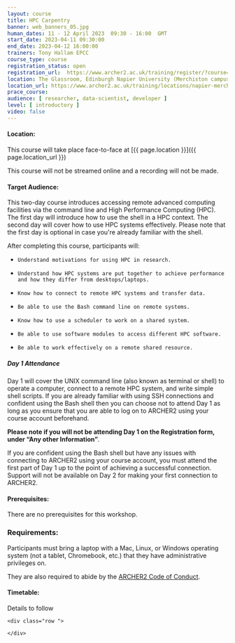 ```yaml
---
layout: course
title: HPC Carpentry
banner: web_banners_05.jpg 
human_dates: 11 - 12 April 2023  09:30 - 16:00  GMT
start_date: 2023-04-11 09:30:00
end_date: 2023-04-12 16:00:00
trainers: Tony Hallam EPCC
course_type: course
registration_status: open
registration_url:  https://www.archer2.ac.uk/training/register/?course=230411-hpc-carpentry
location: The Glassroom, Edinburgh Napier University (Merchiston campus)
location_url: https://www.archer2.ac.uk/training/locations/napier-merchiston
prace_course: 
audience: [ researcher, data-scientist, developer ]
level: [ introductory ]
video: false
---
```


#### Location:

This course will take place face-to-face at  [{{ page.location }}]({{ page.location_url }})

This course will not be streamed online and a recording will not be made.

#### Target Audience:

This two-day course introduces accessing remote advanced computing facilities via the command line and High Performance Computing (HPC). The first day will introduce how to use the shell in a HPC context. The second day will cover how to use HPC systems effectively. Please note that the first day is optional in case you're already familiar with the shell.

After completing this course, participants will:

-     Understand motivations for using HPC in research.
-     Understand how HPC systems are put together to achieve performance and how they differ from desktops/laptops.
-     Know how to connect to remote HPC systems and transfer data.
-     Be able to use the Bash command line on remote systems.
-     Know how to use a scheduler to work on a shared system.
-     Be able to use software modules to access different HPC software.
-     Be able to work effectively on a remote shared resource.

##### Day 1 Attendance

Day 1 will cover the UNIX command line (also known as terminal or shell) to operate a computer, connect to a remote HPC system, and write simple shell scripts. If you are already familiar with using SSH connections and confident using the Bash shell then you can choose not to attend Day 1 as long as you ensure that you are able to log on to ARCHER2 using your course account beforehand.

**Please note if you will not be attending Day 1 on the Registration form, under “Any other Information”**.

If you are confident using the Bash shell but have any issues with connecting to ARCHER2 using your course account, you must attend the first part of Day 1 up to the point of achieving a successful connection. Support will not be available on Day 2 for making your first connection to ARCHER2.

#### Prerequisites:

There are no prerequisites for this workshop.

### Requirements:

Participants must bring a laptop with a Mac, Linux, or Windows operating system (not a tablet, Chromebook, etc.) that they have administrative privileges on.

They are also required to abide by the [ARCHER2  Code of Conduct](../../../about/policies/code-of-conduct.html). 


#### Timetable:

Details to follow

<section id="service">

<!-- 

<h2><a name="materials">Course materials</a></h2>
 -->


    <div class="row ">	

<!-- 		
      <div class="col-xs-6 col-sm-4">
        <a class="ar2_linkbox ar2_linkbox-green" 
          href="   ">
          <strong>Course materials</strong>         
        </a>
      </div>
 -->

<!--  
      <div class="col-xs-6 col-sm-4">
        <a class="ar2_linkbox ar2_linkbox-teal" 
          href="https://pad.archer2.ac.uk/p/230411-hpc-carpentry">
          <strong>Course Chat</strong>       
        </a>
      </div>
		
 -->
 	</div>
		
		
					


<!-- 		
<h2><a name="videos">Videos</a></h2>

<h3>Session 1</h3>

<div>
	<iframe title="Video" width="560" height="315" src="https://www.youtube.com/embed/xxxxxxxxxxx" frameborder="0" allow="accelerometer; autoplay; encrypted-media; gyroscope; picture-in-picture" allowfullscreen></iframe>
</div>

 -->





<!-- 
<h2><a name="feedback">Feedback</a></h2>


    <div class="row ">	

      <div class="col-xs-6 col-sm-4">
        <a class="ar2_linkbox ar2_linkbox-teal" 

           href="../../feedback/?course=230411-hpc-carpentry" 

		>
          <strong>Feedback</strong><br/>
          Please let us know what was great about this course and anything we can improve
        </a>
      </div>
    </div>
		
 -->		

 
</section>


